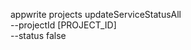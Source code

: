 appwrite projects updateServiceStatusAll \
        --projectId [PROJECT_ID] \
        --status false
